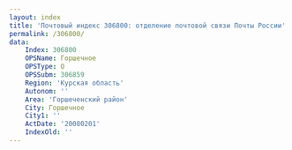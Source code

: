 ```yaml
---
layout: index
title: 'Почтовый индекс 306800: отделение почтовой связи Почты России'
permalink: /306800/
data:
    Index: 306800
    OPSName: Горшечное
    OPSType: О
    OPSSubm: 306859
    Region: 'Курская область'
    Autonom: ''
    Area: 'Горшеченский район'
    City: Горшечное
    City1: ''
    ActDate: '20080201'
    IndexOld: ''
---
```

